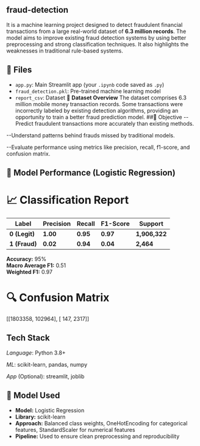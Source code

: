 ## fraud-detection
It is a machine learning project designed to detect fraudulent financial transactions from a large real-world dataset of **6.3 million records**. The model aims to improve existing fraud detection systems by using better preprocessing and strong classification techniques. It also highlights the weaknesses in traditional rule-based systems.
## 📁 Files

- `app.py`: Main Streamlit app (your `.ipynb` code saved as `.py`)
- `fraud_detection.pkl`: Pre-trained machine learning model
- `report_csv`: Dataset
🧾 **Dataset Overview**
The dataset comprises 6.3 million mobile money transaction records. Some transactions were incorrectly labeled by existing detection algorithms, providing an opportunity to train a better fraud prediction model.
##🧠 Objective
--Predict fraudulent transactions more accurately than existing methods.

--Understand patterns behind frauds missed by traditional models.

--Evaluate performance using metrics like precision, recall, f1-score, and confusion matrix.

## 🧪 Model Performance (Logistic Regression)

# 📈 Classification Report

| Label       | Precision | Recall | F1-Score | Support   |
|-------------|-----------|--------|----------|-----------|
| **0 (Legit)** | **1.00**     | **0.95**   | **0.97**     | **1,906,322** |
| **1 (Fraud)** | **0.02**     | **0.94**   | **0.04**     | **2,464**     |

**Accuracy:** 95%  
**Macro Average F1:** 0.51  
**Weighted F1:** 0.97  

# 🔍 Confusion Matrix
[[1803358, 102964],
[ 147, 2317]]

## Tech Stack
 *Language*: Python 3.8+

 *ML*: scikit-learn, pandas, numpy

 *App* (Optional): streamlit, joblib

 ## 🧠 Model Used

- **Model:** Logistic Regression
- **Library:** scikit-learn
- **Approach:** Balanced class weights, OneHotEncoding for categorical features, StandardScaler for numerical features
- **Pipeline:** Used to ensure clean preprocessing and reproducibility

